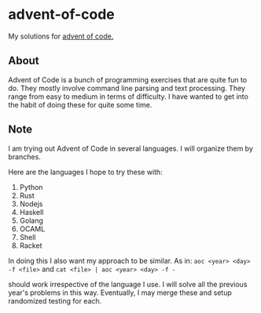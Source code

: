 # advent-of-code

My solutions for [advent of code.](https://adventofcode.com/)

## About

Advent of Code is a bunch of programming exercises that are quite fun to do.
They mostly involve command line parsing and text processing.
They range from easy to medium in terms of difficulty.
I have wanted to get into the habit of doing these for quite some time.

## Note

I am trying out Advent of Code in several languages. I will organize them by branches.

Here are the languages I hope to try these with:

1. Python
2. Rust
3. Nodejs
4. Haskell
5. Golang
6. OCAML
7. Shell
8. Racket

In doing this I also want my approach to be similar.
As in: `aoc <year> <day> -f <file>` and `cat <file> | aoc <year> <day> -f -`

should work irrespective of the language I use.
I will solve all the previous year's problems in this way.
Eventually, I may merge these and setup randomized testing for each.
